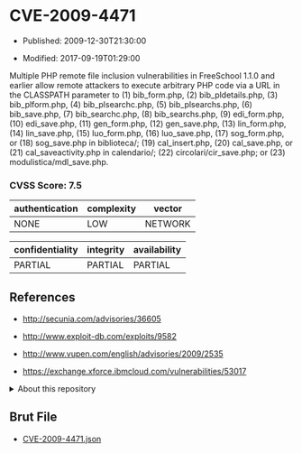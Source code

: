 # CVE-2009-4471

- Published: 2009-12-30T21:30:00

- Modified: 2017-09-19T01:29:00

Multiple PHP remote file inclusion vulnerabilities in FreeSchool 1.1.0 and earlier allow remote attackers to execute arbitrary PHP code via a URL in the CLASSPATH parameter to (1) bib_form.php, (2) bib_pldetails.php, (3) bib_plform.php, (4) bib_plsearchc.php, (5) bib_plsearchs.php, (6) bib_save.php, (7) bib_searchc.php, (8) bib_searchs.php, (9) edi_form.php, (10) edi_save.php, (11) gen_form.php, (12) gen_save.php, (13) lin_form.php, (14) lin_save.php, (15) luo_form.php, (16) luo_save.php, (17) sog_form.php, or (18) sog_save.php in biblioteca/; (19) cal_insert.php, (20) cal_save.php, or (21) cal_saveactivity.php in calendario/; (22) circolari/cir_save.php; or (23) modulistica/mdl_save.php.

### CVSS Score: **7.5**

| authentication | complexity | vector |
| --- | --- | --- |
| NONE | LOW | NETWORK |

| confidentiality | integrity | availability |
| --- | --- | --- |
| PARTIAL | PARTIAL | PARTIAL |

## References

* http://secunia.com/advisories/36605

* http://www.exploit-db.com/exploits/9582

* http://www.vupen.com/english/advisories/2009/2535

* https://exchange.xforce.ibmcloud.com/vulnerabilities/53017

<details>
<summary>About this repository</summary> 

  This repository is part of the project [Live Hack CVE](https://github.com/Live-Hack-CVE). Main website can be found [www.live-hack.org](https://www.live-hack.org) 
  
  Made by [Sn0wAlice](https://github.com/Sn0wAlice) for the people that care about security and need to have a feed of the latest CVEs. Hope you enjoy it, don't forget to star the repo and follow me on [Twitter](https://twitter.com/Sn0wAlice) and [Github](https://github.com/Sn0wAlice). And that is my [personnal website](https://www.alice-snow.me/)

  - [Home Page](https://github.com/Live-Hack-CVE)
  - [Framework](https://github.com/Live-Hack-CVE/cve-framework)
  - [CVE database](https://github.com/Live-Hack-CVE/full_database)
  - [Changelog](https://github.com/Live-Hack-CVE/Changelog)
</details>

## Brut File

* [CVE-2009-4471.json](https://raw.githubusercontent.com/Live-Hack-CVE/full_database/main/cves/2009/CVE-2009-4471.json)

